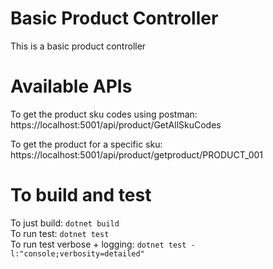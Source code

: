 # Basic Product Controller
 This is a basic product controller

# Available APIs
 To get the product sku codes using postman:
 https://localhost:5001/api/product/GetAllSkuCodes

 To get the product for a specific sku:
 https://localhost:5001/api/product/getproduct/PRODUCT_001


# To build and test
To just build: `dotnet build` <br>
To run test: `dotnet test` <br>
To run test verbose + logging: `dotnet test -l:"console;verbosity=detailed"`
